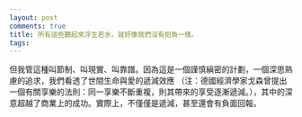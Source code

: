 ```yaml
---
layout: post
comments: true
title: 所有這些聽起來浮生若水，就好像我們沒有抱負一樣。
tags: 
---
```

但我管這種叫節制、叫現實、叫靠譜。因為這是一個謹慎縝密的計劃，一個深思熟慮的追求，我們看透了世間生命與愛的遞減效應 （注：德國經濟學家戈森曾提出一個有關享樂的法則：同一享樂不斷重複，則其帶來的享受逐漸遞減。），其中的深意超越了商業上的成功。實際上，不僅僅是遞減，甚至還會有負面回報。

